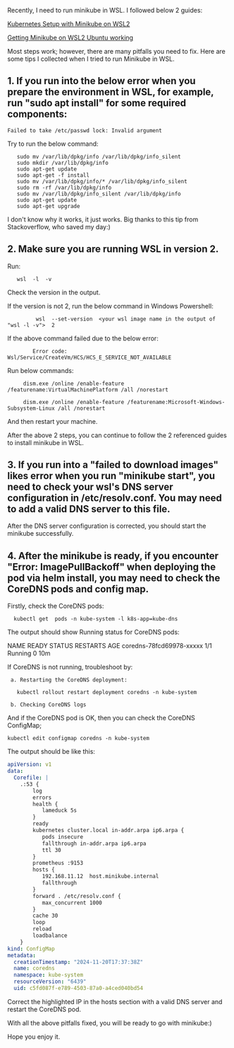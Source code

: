 Recently, I need to run minikube in WSL. I followed below 2 guides:

[Kubernetes Setup with Minikube on WSL2](https://gaganmanku96.medium.com/kubernetes-setup-with-minikube-on-wsl2-2023-a58aea81e6a3 "Kubernetes Setup with Minikube on WSL2")

[Getting Minikube on WSL2 Ubuntu working](https://gist.github.com/wholroyd/748e09ca0b78897750791172b2abb051)



Most steps work; however, there are many pitfalls you need to fix. Here are some tips I collected when I tried to run Minikube in WSL.



## 1. If you run into the below error when you prepare the environment in WSL, for example, run "sudo apt install" for some required components:

   `Failed to take /etc/passwd lock: Invalid argument`


    
   Try to run the below command:

      
       sudo mv /var/lib/dpkg/info /var/lib/dpkg/info_silent
       sudo mkdir /var/lib/dpkg/info
       sudo apt-get update
       sudo apt-get -f install
       sudo mv /var/lib/dpkg/info/* /var/lib/dpkg/info_silent
       sudo rm -rf /var/lib/dpkg/info
       sudo mv /var/lib/dpkg/info_silent /var/lib/dpkg/info
       sudo apt-get update
       sudo apt-get upgrade
    

   I don't know why it works, it just works. Big thanks to this tip from Stackoverflow, who saved my day:)


## 2. Make sure you are running WSL in version 2.
    
   Run: 
       
       wsl  -l  -v
      
   
   Check the version in the output.

   If the version is not 2, run the below command in Windows Powershell:

             wsl  --set-version  <your wsl image name in the output of "wsl -l -v">  2

   If the above command failed due to the below error:

            Error code: Wsl/Service/CreateVm/HCS/HCS_E_SERVICE_NOT_AVAILABLE

  Run below commands:
 
         dism.exe /online /enable-feature /featurename:VirtualMachinePlatform /all /norestart

         dism.exe /online /enable-feature /featurename:Microsoft-Windows-Subsystem-Linux /all /norestart
 
  
And then restart your machine.

After the above 2 steps, you can continue to follow the 2 referenced guides to install minikube in WSL.


## 3. If you run into a "failed to download images" likes error when you run "minikube start", you need to check your wsl's DNS server configuration in /etc/resolv.conf. You may need to add a valid DNS server to this file.

After the DNS server configuration is corrected, you should start the minikube successfully.


## 4. After the minikube is ready, if you encounter "Error: ImagePullBackoff" when deploying the pod via helm install, you may need to check the CoreDNS pods and config map.

Firstly, check the CoreDNS pods:

      kubectl get  pods -n kube-system -l k8s-app=kube-dns

The output should show Running status for CoreDNS pods:

NAME                        READY   STATUS    RESTARTS   AGE
coredns-78fcd69978-xxxxx    1/1     Running   0          10m

If CoreDNS is not running, troubleshoot by:

     a. Restarting the CoreDNS deployment:
 
       kubectl rollout restart deployment coredns -n kube-system

     b. Checking CoreDNS logs

And if the CoreDNS pod is OK, then you can check  the CoreDNS ConfigMap;

    kubectl edit configmap coredns -n kube-system
 
The output should be like this:
```yaml
apiVersion: v1
data:
  Corefile: |
    .:53 {
        log
        errors
        health {
           lameduck 5s
        }
        ready
        kubernetes cluster.local in-addr.arpa ip6.arpa {
           pods insecure
           fallthrough in-addr.arpa ip6.arpa
           ttl 30
        }
        prometheus :9153
        hosts {
           192.168.11.12  host.minikube.internal
           fallthrough
        }
        forward . /etc/resolv.conf {
           max_concurrent 1000
        }
        cache 30
        loop
        reload
        loadbalance
    }
kind: ConfigMap
metadata:
  creationTimestamp: "2024-11-20T17:37:38Z"
  name: coredns
  namespace: kube-system
  resourceVersion: "6439"
  uid: c5fd087f-e789-4503-87a0-a4ced040bd54
```

Correct the highlighted IP in the hosts section with a valid DNS server and restart the CoreDNS pod.

With all the above pitfalls fixed, you will be ready to go with minikube:)

Hope you enjoy it.
